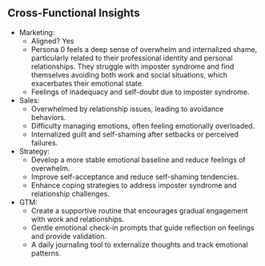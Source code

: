 
## Cross-Functional Insights

- Marketing:
  - Aligned? Yes
  - Persona 0 feels a deep sense of overwhelm and internalized shame, particularly related to their professional identity and personal relationships. They struggle with imposter syndrome and find themselves avoiding both work and social situations, which exacerbates their emotional state.
  - Feelings of inadequacy and self-doubt due to imposter syndrome.
- Sales:
  - Overwhelmed by relationship issues, leading to avoidance behaviors.
  - Difficulty managing emotions, often feeling emotionally overloaded.
  - Internalized guilt and self-shaming after setbacks or perceived failures.
- Strategy:
  - Develop a more stable emotional baseline and reduce feelings of overwhelm.
  - Improve self-acceptance and reduce self-shaming tendencies.
  - Enhance coping strategies to address imposter syndrome and relationship challenges.
- GTM:
  - Create a supportive routine that encourages gradual engagement with work and relationships.
  - Gentle emotional check-in prompts that guide reflection on feelings and provide validation.
  - A daily journaling tool to externalize thoughts and track emotional patterns.
